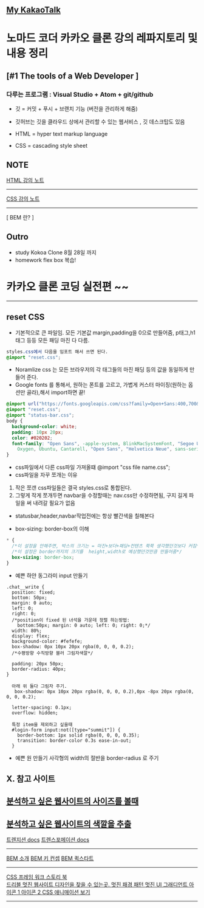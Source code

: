 ## [ My KakaoTalk ](https://eunjin0212.github.io/kokoaclone/)
# 노마드 코더 카카오 클론 강의 레파지토리 및 내용 정리

## [#1 The tools of a Web Developer ]

### 다루는 프로그램 : Visual Studio + Atom + git/github

- 깃 = 커밋 + 푸시 + 브랜치 기능 (버전을 관리하게 해줌)
- 깃허브는 깃을 클라우드 상에서 관리할 수 있는 웹서비스 , 깃 데스크탑도 있음

- HTML = hyper text markup language
- CSS = cascading style sheet

## NOTE

[ HTML 강의 노트 ](HTML_note.md)

---

[ CSS 강의 노트 ](CSS_note.md)

---

<!--[ code snippet 노트 ]-->

[ BEM 란? ]

## Outro

- study
  Kokoa Clone 8월 28일 까지
- homework
  flex box 복습!

# 카카오 클론 코딩 실전편 ~~

---

## reset CSS

- 기본적으로 큰 파일임. 모든 기본값 margin,padding을 0으로 만들어줌, p태그,h1태그 등등 모든 패딩 마진 다 다름.
  <!--[css 초기화 파일]-->

```css
styles.css에서 다음을 임포트 해서 쓰면 된다.
@import "reset.css";
```

- Noramlize css 는 모든 브라우저의 각 태그들의 마진 패딩 등의 값을 동일하게 만들어 준다.
- Google fonts 를 통해서, 원하는 폰트를 고르고, 가볍게 커스터 마이징(원하는 옵션만 골라),해서 import하면 끝!

```css
@import url("https://fonts.googleapis.com/css?family=Open+Sans:400,700&display=swap");
@import "reset.css";
@import "status-bar.css";
body {
  background-color: white;
  padding: 10px 20px;
  color: #020202;
  font-family: "Open Sans", -apple-system, BlinkMacSystemFont, "Segoe UI", Roboto,
    Oxygen, Ubuntu, Cantarell, "Open Sans", "Helvetica Neue", sans-serif;
}
```

- css파일에서 다른 css파일 가져올떄 @import "css file name.css";
- css파일을 자꾸 쪼개는 이유

1. 작은 쪼갠 css파일들은 결국 styles.css로 통합된다.
2. 그렇게 작게 쪼개두면 navbar을 수정할때는 nav.css만 수정하면됨, 구지 길게 파일을 써 내려갈 필요가 없음

- statusbar,header,navbar작업전에는 항상 빨간색을 칠해본다

- box-sizing: border-box의 이해

```css
* {
  /*이 설정을 안해주면, 박스의 크기는 = 마진+보더+패딩+컨텐츠 쭉쭉 생각했던것보다 커짐*/
  /*이 설정은 border까지의 크기를  height,width로 예상했던것만큼 만들어줌*/
  box-sizing: border-box;
}
```

- 예쁜 하얀 동그라미 input 만들기

```
.chat__write {
  position: fixed;
  bottom: 50px;
  margin: 0 auto;
  left: 0;
  right: 0;
  /*position이 fixed 된 녀석을 가운데 정렬 하는방법:
    bottom:50px; margin: 0 auto; left: 0; right: 0;*/
  width: 80%;
  display: flex;
  background-color: #fefefe;
  box-shadow: 0px 10px 20px rgba(0, 0, 0, 0.2);
  /*수평방향 수직방향 블러 그림자색깔*/

  padding: 20px 50px;
  border-radius: 40px;
}

```

```
  아래 위 둘다 그림자 주기.
   box-shadow: 0px 10px 20px rgba(0, 0, 0, 0.2),0px -8px 20px rgba(0, 0, 0, 0.2);
```

```
  letter-spacing: 0.1px;
  overflow: hidden;
```

```
  특정 item을 제외하고 싶을때
  #login-form input:not([type="summit"]) {
    border-bottom: 1px solid rgba(0, 0, 0, 0.35);
    transition: border-color 0.3s ease-in-out;
  }
```

- 예쁜 원 만들기
  사각형의 width의 절반을 border-radius 로 주기

## X. 참고 사이트

## [분석하고 싶은 웹사이트의 사이즈를 볼때](https://chrome.google.com/webstore/detail/page-ruler/emliamioobfffbgcfdchabfibonehkme?hl=en)

## [분석하고 싶은 웹사이트의 색깔을 추출](https://chrome.google.com/webstore/detail/colorzilla/bhlhnicpbhignbdhedgjhgdocnmhomnp?hl=en)

[트렌지션 docs](https://developer.mozilla.org/en-US/docs/Web/CSS/transition)
[트렌스포메이션 docs](https://developer.mozilla.org/en-US/docs/Web/CSS/transform)

---

[BEM 소개](http://getbem.com/introduction/)
[BEM 키 컨셉](https://en.bem.info/methodology/key-concepts/)
[BEM 퀵스타트](https://en.bem.info/methodology/quick-start/)

---

[CSS 프레임 워크 스토리 북](https://storybook-design-system.netlify.com/?path=/docs/design-system-intro--page)  
[ 드리블 멋진 웹사이트 디자인을 찾을 수 있는곳. ](https://dribbble.com/)
[ 멋진 패경 패턴 ](https://www.toptal.com/designers/subtlepatterns/)
[ 멋진 UI 그래디언트 ](https://uigradients.com/#MegaTron)
[ 아이콘 1 ](https://fontawesome.com/icons?d=gallery)
[ 아이콘 2 ](https://heroicons.dev/)
[ CSS 애니매이션 보기 ](https://animista.net/)

---

